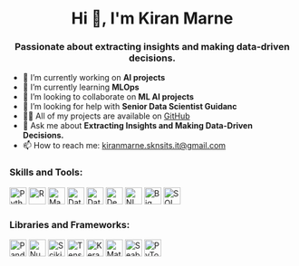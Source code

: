 <h1 align="center">Hi 👋, I'm Kiran Marne</h1>
<h3 align="center">Passionate about extracting insights and making data-driven decisions.</h3>

- 🔭 I’m currently working on **AI projects**
- 🌱 I’m currently learning **MLOps**
- 👯 I’m looking to collaborate on **ML AI projects**
- 🤝 I’m looking for help with **Senior Data Scientist Guidanc**
- 👨‍💻 All of my projects are available on [GitHub](https://github.com/Neuro-kiran)
- 💬 Ask me about **Extracting Insights and Making Data-Driven Decisions.**
- 📫 How to reach me: [kiranmarne.sknsits.it@gmail.com](mailto:kiranmarne.sknsits.it@gmail.com)

<h3 align="left">Skills and Tools:</h3>
<p align="left">
  <img src="https://example.com/images/python.png" alt="Python" height="30" width="30" />
  <img src="https://example.com/images/r.png" alt="R" height="30" width="30" />
  <img src="https://example.com/images/machine-learning.png" alt="Machine Learning" height="30" width="30" />
  <img src="https://example.com/images/data-analysis.png" alt="Data Analysis" height="30" width="30" />
  <img src="https://example.com/images/data-visualization.png" alt="Data Visualization" height="30" width="30" />
  <img src="https://example.com/images/deep-learning.png" alt="Deep Learning" height="30" width="30" />
  <img src="https://example.com/images/natural-language-processing.png" alt="NLP" height="30" width="30" />
  <img src="https://example.com/images/big-data.png" alt="Big Data" height="30" width="30" />
  <img src="https://example.com/images/sql.png" alt="SQL" height="30" width="30" />
  <!-- Add similar image tags for other skills and tools -->
</p>

<h3 align="left">Libraries and Frameworks:</h3>
<p align="left">
  <img src="https://example.com/images/pandas.png" alt="Pandas" height="30" width="30" />
  <img src="https://example.com/images/numpy.png" alt="NumPy" height="30" width="30" />
  <img src="https://example.com/images/scikit-learn.png" alt="Scikit-Learn" height="30" width="30" />
  <img src="https://example.com/images/tensorflow.png" alt="TensorFlow" height="30" width="30" />
  <img src="https://example.com/images/keras.png" alt="Keras" height="30" width="30" />
  <img src="https://example.com/images/matplotlib.png" alt="Matplotlib" height="30" width="30" />
  <img src="https://example.com/images/seaborn.png" alt="Seaborn" height="30" width="30" />
  <img src="https://example.com/images/pytorch.png" alt="PyTorch" height="30" width="30" />
  <!-- Add similar image tags for other libraries and frameworks -->
</p>
